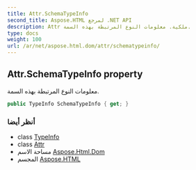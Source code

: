 ```yaml
---
title: Attr.SchemaTypeInfo
second_title: Aspose.HTML لمرجع .NET API
description: Attr ملكية. معلومات النوع المرتبطة بهذه السمة.
type: docs
weight: 100
url: /ar/net/aspose.html.dom/attr/schematypeinfo/
---
```

## Attr.SchemaTypeInfo property

معلومات النوع المرتبطة بهذه السمة.

```csharp
public TypeInfo SchemaTypeInfo { get; }
```

### أنظر أيضا

* class [TypeInfo](../../typeinfo/)
* class [Attr](../)
* مساحة الاسم [Aspose.Html.Dom](../../attr/)
* المجسم [Aspose.HTML](../../../)



